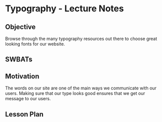 # Typography - Lecture Notes

## Objective
Browse through the many typography resources out there to choose great looking fonts for our website. 

## SWBATs

## Motivation
The words on our site are one of the main ways we communicate with our users. Making sure that our type looks good ensures that we get our message to our users. 

## Lesson Plan
